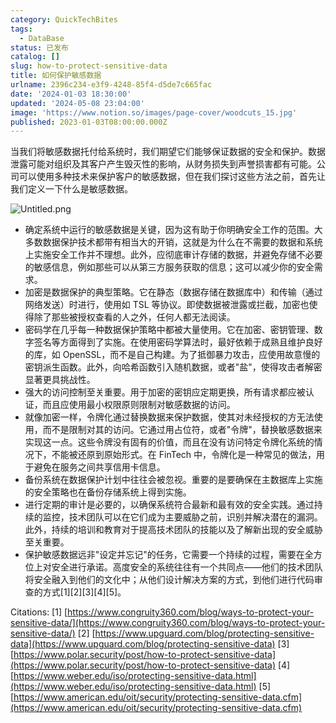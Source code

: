 ```yaml
---
category: QuickTechBites
tags:
  - DataBase
status: 已发布
catalog: []
slug: how-to-protect-sensitive-data
title: 如何保护敏感数据
urlname: 2396c234-e3f9-4248-85f4-d5de7c665fac
date: '2024-01-03 18:30:00'
updated: '2024-05-08 23:04:00'
image: 'https://www.notion.so/images/page-cover/woodcuts_15.jpg'
published: 2023-01-03T08:00:00.000Z
---
```


当我们将敏感数据托付给系统时，我们期望它们能够保证数据的安全和保护。数据泄露可能对组织及其客户产生毁灭性的影响，从财务损失到声誉损害都有可能。公司可以使用多种技术来保护客户的敏感数据，但在我们探讨这些方法之前，首先让我们定义一下什么是敏感数据。


![Untitled.png](https://prod-files-secure.s3.us-west-2.amazonaws.com/5d24fe63-e567-4804-86f9-9fdc62e13082/aa7e6578-50d6-4f37-a4e4-28071bd0fba3/Untitled.png?X-Amz-Algorithm=AWS4-HMAC-SHA256&X-Amz-Content-Sha256=UNSIGNED-PAYLOAD&X-Amz-Credential=ASIAZI2LB466VFWNFYRD%2F20250409%2Fus-west-2%2Fs3%2Faws4_request&X-Amz-Date=20250409T053948Z&X-Amz-Expires=3600&X-Amz-Security-Token=IQoJb3JpZ2luX2VjEA0aCXVzLXdlc3QtMiJIMEYCIQCudvv157D7dYbpe2%2BaTDEOv2e61rVczWr%2BJnju2t2chgIhAMtsY7TXXwZ4so35kKsmyXgrYczASALPQtoQPBS3pNS%2FKogECIb%2F%2F%2F%2F%2F%2F%2F%2F%2F%2FwEQABoMNjM3NDIzMTgzODA1IgxI86giW8mL%2BQUaKu0q3ANHD9ORZa41McjPlGJelCRkmnfXJ%2FVhULj04aQECFr93VceThmGkJ4Z9xrLAAoxzPt%2Feonye1IZuYsBg2qYBZYkGrNsH17T%2Byk2fu48E88dSTzcG%2FPXWZogzVUIsGFkMo%2Bdq2BJJ9LnpieX1j%2FJ0c7bncU32Omttu%2FizBftf6428nI4GGaSDzPF4HQ2R7xuYAO8rMsp3mkwMbmsZI44EgDKEU52kMBt5jyRNvAlMKYf3LrFErD7F8HRN0XBABZ9VZsJ7Qq5ddwYWaQ0vzOTs8MuRBLAcomcSF3dMdiAzy9i5rcVgpLeJNwMoQ4uQl0irI%2Bh7GkaRZdQScAU7ODq0BsBo4ZZLvJTunmQanS8YruMM4UYp9gt%2B87UMGliaDi%2F4A1fArG4u0%2BJH%2FsLBXUkEtD4%2Br71yi3PfqdgXeSv0kDA246wReaj0lvTGBs0BHXMsb9Ghloa4LUF1BBCYQe5DzwC3znIbRNar8o%2Bq1cFHDQTLC%2FjPFkjcZkSuaeb%2BYk8HHGg4Fz%2BgPSzsCZNA0CcZw1JILrQCuI6YpQSiIBGEiZw6zdYAV%2BxXQEmaWo7yTopyg%2F%2FXfcPJgVx3H%2BjvAw04tQX9qdx6QHbqoFKMYvAMdyn2s2lXKDrEUK0M9PFwjDd8te%2FBjqkASSMKUOZY5crVYeBUXS%2BfsuZVI6iZqMnZLIcNsHxl%2BXwYcMbMeHeuRE0Sgfoy9skXyNbdTPFLMx%2B41DaC%2BuWY2FrxcbfbjMVfrRy1oxFVfznnZKNpW8QZYLdWdJJfX6crxLSFgF16B9rQdb1h%2F0o%2FA%2FRGg3R%2FD6lRIfrRS750FtC1U7xx1c00p2%2F1hUozOt4h51M5kedmByXnptDlLRjE5OHVGfQ&X-Amz-Signature=7382dacfcae76843206041b6a028593814f61af45917e823f77e8be5013bd49f&X-Amz-SignedHeaders=host&x-id=GetObject)

- 确定系统中运行的敏感数据是关键，因为这有助于你明确安全工作的范围。大多数数据保护技术都带有相当大的开销，这就是为什么在不需要的数据和系统上实施安全工作并不理想。此外，应彻底审计存储的数据，并避免存储不必要的敏感信息，例如那些可以从第三方服务获取的信息；这可以减少你的安全需求。
- 加密是数据保护的典型策略。它在静态（数据存储在数据库中）和传输（通过网络发送）时进行，使用如 TSL 等协议。即使数据被泄露或拦截，加密也使得除了那些被授权查看的人之外，任何人都无法阅读。
- 密码学在几乎每一种数据保护策略中都被大量使用。它在加密、密钥管理、数字签名等方面得到了实施。在使用密码学算法时，最好依赖于成熟且维护良好的库，如 OpenSSL，而不是自己构建。为了抵御暴力攻击，应使用故意慢的密钥派生函数。此外，向哈希函数引入随机数据，或者"盐"，使得攻击者解密显著更具挑战性。
- 强大的访问控制至关重要。用于加密的密钥应定期更换，所有请求都应被认证，而且应使用最小权限原则限制对敏感数据的访问。
- 就像加密一样，令牌化通过替换数据来保护数据，使其对未经授权的方无法使用，而不是限制对其的访问。它通过用占位符，或者"令牌"，替换敏感数据来实现这一点。这些令牌没有固有的价值，而且在没有访问特定令牌化系统的情况下，不能被还原到原始形式。在 FinTech 中，令牌化是一种常见的做法，用于避免在服务之间共享信用卡信息。
- 备份系统在数据保护计划中往往会被忽视。重要的是要确保在主数据库上实施的安全策略也在备份存储系统上得到实施。
- 进行定期的审计是必要的，以确保系统符合最新和最有效的安全实践。通过持续的监控，技术团队可以在它们成为主要威胁之前，识别并解决潜在的漏洞。此外，持续的培训和教育对于提高技术团队的技能以及了解新出现的安全威胁至关重要。
- 保护敏感数据远非"设定并忘记"的任务，它需要一个持续的过程，需要在全方位上对安全进行承诺。高度安全的系统往往有一个共同点——他们的技术团队将安全融入到他们的文化中；从他们设计解决方案的方式，到他们进行代码审查的方式[1][2][3][4][5]。

Citations:
[1] [https://www.congruity360.com/blog/ways-to-protect-your-sensitive-data/](https://www.congruity360.com/blog/ways-to-protect-your-sensitive-data/)
[2] [https://www.upguard.com/blog/protecting-sensitive-data](https://www.upguard.com/blog/protecting-sensitive-data)
[3] [https://www.polar.security/post/how-to-protect-sensitive-data](https://www.polar.security/post/how-to-protect-sensitive-data)
[4] [https://www.weber.edu/iso/protecting-sensitive-data.html](https://www.weber.edu/iso/protecting-sensitive-data.html)
[5] [https://www.american.edu/oit/security/protecting-sensitive-data.cfm](https://www.american.edu/oit/security/protecting-sensitive-data.cfm)

